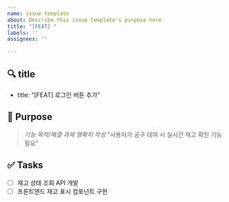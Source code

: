 ```yaml
---
name: issue template
about: Describe this issue template's purpose here.
title: "[FEAT] "
labels: ''
assignees: ''

---
```


## 🔍 title
- title: "[FEAT] 로그인 버튼 추가"

## 🎯 Purpose
> *기능 목적/해결 과제 명확히 작성*
"사용자가 공구 대여 시 실시간 재고 확인 기능 필요"

## ✅ Tasks
- [ ] 재고 상태 조회 API 개발
- [ ] 프론트엔드 재고 표시 컴포넌트 구현
